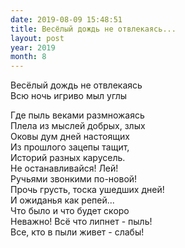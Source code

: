```yaml
---
date: 2019-08-09 15:48:51
title: Весёлый дождь не отвлекаясь...
layout: post
year: 2019
month: 8
---
```

Весёлый дождь не отвлекаясь<br/>
Всю ночь игриво мыл углы<br/>
<!--more-->
Где пыль веками размножаясь<br/>
Плела из мыслей добрых, злых<br/>
Оковы дум дней настоящих<br/>
Из прошлого зацепы тащит,<br/>
Историй разных карусель.<br/>
Не останавливайся! Лей!<br/>
Ручьями звонкими по-новой!<br/>
Прочь грусть, тоска ушедших дней!<br/>
И ожиданья как репей...<br/>
Что было и что будет скоро<br/>
Неважно! Всё что липнет - пыль!<br/>
Все, кто в пыли живет - слабы!<br/>